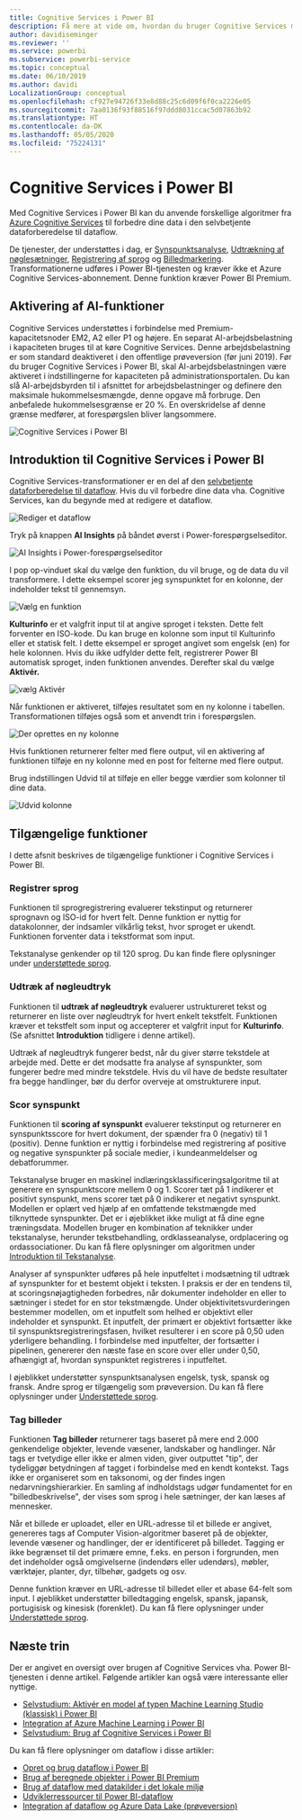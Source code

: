 ```yaml
---
title: Cognitive Services i Power BI
description: Få mere at vide om, hvordan du bruger Cognitive Services med Power BI
author: davidiseminger
ms.reviewer: ''
ms.service: powerbi
ms.subservice: powerbi-service
ms.topic: conceptual
ms.date: 06/10/2019
ms.author: davidi
LocalizationGroup: conceptual
ms.openlocfilehash: cf927e94726f33e8d88c25c6d09f6f0ca2226e05
ms.sourcegitcommit: 7aa0136f93f88516f97ddd8031ccac5d07863b92
ms.translationtype: HT
ms.contentlocale: da-DK
ms.lasthandoff: 05/05/2020
ms.locfileid: "75224131"
---
```

# <a name="cognitive-services-in-power-bi"></a>Cognitive Services i Power BI 

Med Cognitive Services i Power BI kan du anvende forskellige algoritmer fra [Azure Cognitive Services](https://azure.microsoft.com/services/cognitive-services/) til forbedre dine data i den selvbetjente dataforberedelse til dataflow.

De tjenester, der understøttes i dag, er [Synspunktsanalyse](https://docs.microsoft.com/azure/cognitive-services/text-analytics/how-tos/text-analytics-how-to-sentiment-analysis), [Udtrækning af nøglesætninger](https://docs.microsoft.com/azure/cognitive-services/text-analytics/how-tos/text-analytics-how-to-keyword-extraction), [Registrering af sprog](https://docs.microsoft.com/azure/cognitive-services/text-analytics/how-tos/text-analytics-how-to-language-detection) og [Billedmarkering](https://docs.microsoft.com/azure/cognitive-services/computer-vision/concept-tagging-images). Transformationerne udføres i Power BI-tjenesten og kræver ikke et Azure Cognitive Services-abonnement. Denne funktion kræver Power BI Premium.

## <a name="enabling-ai-features"></a>**Aktivering af AI-funktioner**

Cognitive Services understøttes i forbindelse med Premium-kapacitetsnoder EM2, A2 eller P1 og højere. En separat AI-arbejdsbelastning i kapaciteten bruges til at køre Cognitive Services. Denne arbejdsbelastning er som standard deaktiveret i den offentlige prøveversion (før juni 2019). Før du bruger Cognitive Services i Power BI, skal AI-arbejdsbelastningen være aktiveret i indstillingerne for kapaciteten på administrationsportalen. Du kan slå AI-arbejdsbyrden til i afsnittet for arbejdsbelastninger og definere den maksimale hukommelsesmængde, denne opgave må forbruge. Den anbefalede hukommelsesgrænse er 20 %. En overskridelse af denne grænse medfører, at forespørgslen bliver langsommere.

![Cognitive Services i Power BI](media/service-cognitive-services/cognitive-services_01.png)

## <a name="getting-started-with-cognitive-services-in-power-bi"></a>**Introduktion til Cognitive Services i Power BI**

Cognitive Services-transformationer er en del af den [selvbetjente dataforberedelse til dataflow](https://powerbi.microsoft.com/blog/introducing-power-bi-data-prep-wtih-dataflows/). Hvis du vil forbedre dine data vha. Cognitive Services, kan du begynde med at redigere et dataflow.

![Rediger et dataflow](media/service-cognitive-services/cognitive-services_02.png)

Tryk på knappen **AI Insights** på båndet øverst i Power-forespørgselseditor.

![AI Insights i Power-forespørgselseditor](media/service-cognitive-services/cognitive-services_03.png)

I pop op-vinduet skal du vælge den funktion, du vil bruge, og de data du vil transformere. I dette eksempel scorer jeg synspunktet for en kolonne, der indeholder tekst til gennemsyn.

![Vælg en funktion](media/service-cognitive-services/cognitive-services_04.png)

**Kulturinfo** er et valgfrit input til at angive sproget i teksten. Dette felt forventer en ISO-kode. Du kan bruge en kolonne som input til Kulturinfo eller et statisk felt. I dette eksempel er sproget angivet som engelsk (en) for hele kolonnen. Hvis du ikke udfylder dette felt, registrerer Power BI automatisk sproget, inden funktionen anvendes. Derefter skal du vælge **Aktivér.**

![vælg Aktivér](media/service-cognitive-services/cognitive-services_05.png)

Når funktionen er aktiveret, tilføjes resultatet som en ny kolonne i tabellen. Transformationen tilføjes også som et anvendt trin i forespørgslen.

![Der oprettes en ny kolonne](media/service-cognitive-services/cognitive-services_06.png)

Hvis funktionen returnerer felter med flere output, vil en aktivering af funktionen tilføje en ny kolonne med en post for felterne med flere output.

Brug indstillingen Udvid til at tilføje en eller begge værdier som kolonner til dine data.

![Udvid kolonne](media/service-cognitive-services/cognitive-services_07.png)

## <a name="available-functions"></a>**Tilgængelige funktioner**

I dette afsnit beskrives de tilgængelige funktioner i Cognitive Services i Power BI.

### <a name="detect-language"></a>**Registrer sprog**

Funktionen til sprogregistrering evaluerer tekstinput og returnerer sprognavn og ISO-id for hvert felt. Denne funktion er nyttig for datakolonner, der indsamler vilkårlig tekst, hvor sproget er ukendt. Funktionen forventer data i tekstformat som input.

Tekstanalyse genkender op til 120 sprog. Du kan finde flere oplysninger under [understøttede sprog](https://docs.microsoft.com/azure/cognitive-services/text-analytics/text-analytics-supported-languages).

### <a name="extract-key-phrases"></a>**Udtræk af nøgleudtryk**

Funktionen til **udtræk af nøgleudtryk** evaluerer ustruktureret tekst og returnerer en liste over nøgleudtryk for hvert enkelt tekstfelt. Funktionen kræver et tekstfelt som input og accepterer et valgfrit input for **Kulturinfo**. (Se afsnittet **Introduktion** tidligere i denne artikel).

Udtræk af nøgleudtryk fungerer bedst, når du giver større tekstdele at arbejde med. Dette er det modsatte fra analyse af synspunkter, som fungerer bedre med mindre tekstdele. Hvis du vil have de bedste resultater fra begge handlinger, bør du derfor overveje at omstrukturere input.

### <a name="score-sentiment"></a>**Scor synspunkt**

Funktionen til **scoring af synspunkt** evaluerer tekstinput og returnerer en synspunktsscore for hvert dokument, der spænder fra 0 (negativ) til 1 (positiv). Denne funktion er nyttig i forbindelse med registrering af positive og negative synspunkter på sociale medier, i kundeanmeldelser og debatforummer.

Tekstanalyse bruger en maskinel indlæringsklassificeringsalgoritme til at generere en synspunktscore mellem 0 og 1. Scorer tæt på 1 indikerer et positivt synspunkt, mens scorer tæt på 0 indikerer et negativt synspunkt. Modellen er oplært ved hjælp af en omfattende tekstmængde med tilknyttede synspunkter. Det er i øjeblikket ikke muligt at få dine egne træningsdata. Modellen bruger en kombination af teknikker under tekstanalyse, herunder tekstbehandling, ordklasseanalyse, ordplacering og ordassociationer. Du kan få flere oplysninger om algoritmen under [Introduktion til Tekstanalyse](https://blogs.technet.microsoft.com/machinelearning/2015/04/08/introducing-text-analytics-in-the-azure-ml-marketplace/).

Analyser af synspunkter udføres på hele inputfeltet i modsætning til udtræk af synspunkter for et bestemt objekt i teksten. I praksis er der en tendens til, at scoringsnøjagtigheden forbedres, når dokumenter indeholder en eller to sætninger i stedet for en stor tekstmængde. Under objektivitetsvurderingen bestemmer modellen, om et inputfelt som helhed er objektivt eller indeholder et synspunkt. Et inputfelt, der primært er objektivt fortsætter ikke til synspunktsregistreringsfasen, hvilket resulterer i en score på 0,50 uden yderligere behandling. I forbindelse med inputfelter, der fortsætter i pipelinen, genererer den næste fase en score over eller under 0,50, afhængigt af, hvordan synspunktet registreres i inputfeltet.

I øjeblikket understøtter synspunktsanalysen engelsk, tysk, spansk og fransk. Andre sprog er tilgængelig som prøveversion. Du kan få flere oplysninger under [Understøttede sprog](https://docs.microsoft.com/azure/cognitive-services/text-analytics/text-analytics-supported-languages).

### <a name="tag-images"></a>**Tag billeder**

Funktionen **Tag billeder** returnerer tags baseret på mere end 2.000 genkendelige objekter, levende væsener, landskaber og handlinger. Når tags er tvetydige eller ikke er almen viden, giver outputtet "tip", der tydeliggør betydningen af tagget i forbindelse med en kendt kontekst. Tags ikke er organiseret som en taksonomi, og der findes ingen nedarvningshierarkier. En samling af indholdstags udgør fundamentet for en "billedbeskrivelse", der vises som sprog i hele sætninger, der kan læses af mennesker.

Når et billede er uploadet, eller en URL-adresse til et billede er angivet, genereres tags af Computer Vision-algoritmer baseret på de objekter, levende væsener og handlinger, der er identificeret på billedet. Tagging er ikke begrænset til det primære emne, f.eks. en person i forgrunden, men det indeholder også omgivelserne (indendørs eller udendørs), møbler, værktøjer, planter, dyr, tilbehør, gadgets og osv.

Denne funktion kræver en URL-adresse til billedet eller et abase 64-felt som input. I øjeblikket understøtter billedtagging engelsk, spansk, japansk, portugisisk og kinesisk (forenklet). Du kan få flere oplysninger under [Understøttede sprog](https://docs.microsoft.com/rest/api/cognitiveservices/computervision/tagimage/tagimage#uri-parameters).

## <a name="next-steps"></a>Næste trin

Der er angivet en oversigt over brugen af Cognitive Services vha. Power BI-tjenesten i denne artikel. Følgende artikler kan også være interessante eller nyttige. 

* [Selvstudium: Aktivér en model af typen Machine Learning Studio (klassisk) i Power BI](service-tutorial-invoke-machine-learning-model.md)
* [Integration af Azure Machine Learning i Power BI](service-machine-learning-integration.md)
* [Selvstudium: Brug af Cognitive Services i Power BI](service-tutorial-use-cognitive-services.md)


Du kan få flere oplysninger om dataflow i disse artikler:
* [Opret og brug dataflow i Power BI](service-dataflows-create-use.md)
* [Brug af beregnede objekter i Power BI Premium](service-dataflows-computed-entities-premium.md)
* [Brug af dataflow med datakilder i det lokale miljø](service-dataflows-on-premises-gateways.md)
* [Udviklerressourcer til Power BI-dataflow](service-dataflows-developer-resources.md)
* [Integration af dataflow og Azure Data Lake (prøveversion)](service-dataflows-azure-data-lake-integration.md)